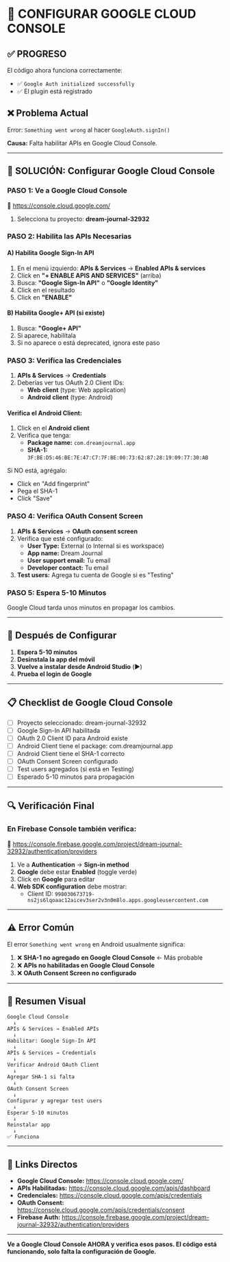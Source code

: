 # 🔧 CONFIGURAR GOOGLE CLOUD CONSOLE

## ✅ PROGRESO

El código ahora funciona correctamente:

- ✅ `Google Auth initialized successfully`
- ✅ El plugin está registrado

## ❌ Problema Actual

Error: `Something went wrong` al hacer `GoogleAuth.signIn()`

**Causa:** Falta habilitar APIs en Google Cloud Console.

---

## 🔧 SOLUCIÓN: Configurar Google Cloud Console

### PASO 1: Ve a Google Cloud Console

🔗 https://console.cloud.google.com/

1. Selecciona tu proyecto: **dream-journal-32932**

### PASO 2: Habilita las APIs Necesarias

#### A) Habilita Google Sign-In API

1. En el menú izquierdo: **APIs & Services** → **Enabled APIs & services**
2. Click en **"+ ENABLE APIS AND SERVICES"** (arriba)
3. Busca: **"Google Sign-In API"** o **"Google Identity"**
4. Click en el resultado
5. Click en **"ENABLE"**

#### B) Habilita Google+ API (si existe)

1. Busca: **"Google+ API"**
2. Si aparece, habilítala
3. Si no aparece o está deprecated, ignora este paso

### PASO 3: Verifica las Credenciales

1. **APIs & Services** → **Credentials**
2. Deberías ver tus OAuth 2.0 Client IDs:
   - **Web client** (type: Web application)
   - **Android client** (type: Android)

#### Verifica el Android Client:

1. Click en el **Android client**
2. Verifica que tenga:
   - **Package name:** `com.dreamjournal.app`
   - **SHA-1:** `3F:BE:D5:46:BE:7E:47:C7:7F:BE:00:73:62:87:28:19:09:77:30:AB`

Si NO está, agrégalo:

- Click en "Add fingerprint"
- Pega el SHA-1
- Click "Save"

### PASO 4: Verifica OAuth Consent Screen

1. **APIs & Services** → **OAuth consent screen**
2. Verifica que esté configurado:
   - **User Type:** External (o Internal si es workspace)
   - **App name:** Dream Journal
   - **User support email:** Tu email
   - **Developer contact:** Tu email
3. **Test users:** Agrega tu cuenta de Google si es "Testing"

### PASO 5: Espera 5-10 Minutos

Google Cloud tarda unos minutos en propagar los cambios.

---

## 🚀 Después de Configurar

1. **Espera 5-10 minutos**
2. **Desinstala la app del móvil**
3. **Vuelve a instalar desde Android Studio** (▶️)
4. **Prueba el login de Google**

---

## 📋 Checklist de Google Cloud Console

- [ ] Proyecto seleccionado: dream-journal-32932
- [ ] Google Sign-In API habilitada
- [ ] OAuth 2.0 Client ID para Android existe
- [ ] Android Client tiene el package: com.dreamjournal.app
- [ ] Android Client tiene el SHA-1 correcto
- [ ] OAuth Consent Screen configurado
- [ ] Test users agregados (si está en Testing)
- [ ] Esperado 5-10 minutos para propagación

---

## 🔍 Verificación Final

### En Firebase Console también verifica:

🔗 https://console.firebase.google.com/project/dream-journal-32932/authentication/providers

1. Ve a **Authentication** → **Sign-in method**
2. **Google** debe estar **Enabled** (toggle verde)
3. Click en **Google** para editar
4. **Web SDK configuration** debe mostrar:
   - Client ID: `998030673719-ns2js6lqoaac12aicev3ser2v3n0m8lo.apps.googleusercontent.com`

---

## ⚠️ Error Común

El error `Something went wrong` en Android usualmente significa:

1. ❌ **SHA-1 no agregado en Google Cloud Console** ← Más probable
2. ❌ **APIs no habilitadas en Google Cloud Console**
3. ❌ **OAuth Consent Screen no configurado**

---

## 🎯 Resumen Visual

```
Google Cloud Console
  ↓
APIs & Services → Enabled APIs
  ↓
Habilitar: Google Sign-In API
  ↓
APIs & Services → Credentials
  ↓
Verificar Android OAuth Client
  ↓
Agregar SHA-1 si falta
  ↓
OAuth Consent Screen
  ↓
Configurar y agregar test users
  ↓
Esperar 5-10 minutos
  ↓
Reinstalar app
  ↓
✅ Funciona
```

---

## 🔗 Links Directos

- **Google Cloud Console:** https://console.cloud.google.com/
- **APIs Habilitadas:** https://console.cloud.google.com/apis/dashboard
- **Credenciales:** https://console.cloud.google.com/apis/credentials
- **OAuth Consent:** https://console.cloud.google.com/apis/credentials/consent
- **Firebase Auth:** https://console.firebase.google.com/project/dream-journal-32932/authentication/providers

---

**Ve a Google Cloud Console AHORA y verifica esos pasos. El código está funcionando, solo falta la configuración de Google.**
